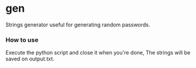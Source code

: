 # gen
Strings generator useful for generating random passwords.
### How to use
Execute the python script and close it when you're done,
The strings will be saved on output.txt.
